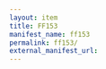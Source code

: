```yaml
---
layout: item
title: FF153
manifest_name: ff153
permalink: ff153/
external_manifest_url: 
---
```

<!-- Add an essay or interpretive material below this line,
using HTML or markdown.  Do not modify this file above this line -->
